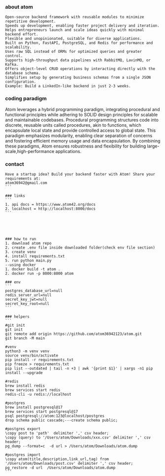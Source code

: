 ### about atom
```
Open-source backend framework with reusable modules to minimize repetitive development.
Speeds up development, enabling faster project delivery and iteration.
Helps entrepreneurs launch and scale ideas quickly with minimal backend effort.
Flexible and unopinionated, suitable for diverse applications.
Built on Python, FastAPI, PostgreSQL, and Redis for performance and scalability.
Uses raw SQL instead of ORMs for optimized queries and greater control.
Supports high-throughput data pipelines with RabbitMQ, LavinMQ, or Kafka.
Offers object-level CRUD operations by interacting directly with the database schema.
Simplifies setup by generating business schemas from a single JSON configuration.
Example: Build a LinkedIn-like backend in just 2-3 weeks.
```

### coding paradigm
Atom leverages a hybrid programming paradigm, integrating procedural and functional principles while adhering to SOLID design principles for scalable and maintainable codebases. Procedural programming structures code into discrete, reusable units called procedures, akin to functions, which encapsulate local state and provide controlled access to global state. This paradigm emphasizes modularity, enabling clear separation of concerns and fostering efficient memory usage and data encapsulation. By combining these paradigms, Atom ensures robustness and flexibility for building large-scale,high-performance applications.

### contact
````
Have a startup idea? Build your backend faster with Atom! Share your requirements at:
atom36942@gmail.com
```

### links
```
1. api docs = https://www.atom42.org/docs
2. localhost = http://localhost:8000/docs
```





### how to run
1. download atom repo
2. create .env file inside downloaded folder(check env file section)
3. create venv
4. install requirements.txt
5. run python main.py
--using docker
1. docker build -t atom .
2. docker run -p 8000:8000 atom

### env
```
postgres_database_url=null
redis_server_url=null
secret_key_jwt=null
secret_key_root=null
```

### helpers
```
#git init
git init
git remote add origin https://github.com/atom36942123/atom.git
git branch -M main

#venv
python3 -m venv venv
source venv/bin/activate
pip install -r requirements.txt
pip freeze > requirements.txt
pip list --outdated | tail -n +3 | awk '{print $1}' | xargs -n1 pip install --upgrade

#redis
brew install redis
brew services start redis
redis-cli -u redis://localhost

#postgres
brew install postgresql@17
brew services start postgresql@17
psql postgresql://atom:123@localhost/postgres
drop schema public cascade;---create schema public;

#postgres export
\copy post to 'path'  delimiter ',' csv header;
\copy (query) to '/Users/atom/Downloads/xxx.csv' delimiter ',' csv header;
pg_dump --format=c  -d url > /Users/atom/Downloads/atom.dump

#postgres import
\copy atom(title,description,link_url,tag) from '/Users/atom/Downloads/post.csv' delimiter ',' csv header;
pg_restore -d url  /Users/atom/Downloads/atom.dump
```


